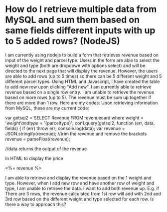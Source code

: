 
# How do I retrieve multiple data from MySQL and sum them based on same fields different inputs with up to 5 added rows? (NodeJS)

I am currently using nodejs to build a form that retrieves revenue based on input of the weight and parcel type.
Users in the form are able to select the weight and type (both are dropdown with options select) and will be directed to the next page that will display the revenue. However, the users are able to add rows (up to 5 times) so there can be 5 different weight and 5 different parcel types. Using HTML and Javascript, I have created the table to add new row upon clicking "Add new".
I am currently able to retrieve revenue based on a single row entry. I am unable to retrieve the revenue based on more rows (up to 5). The revenue must be sum up together if there are more than 1 row.
Here are my codes:
Upon retrieving information from MySQL, these are my current code:

var getsql2 =`SELECT Revenue FROM revenuecard where weight = '${weight}' and type = '${parceltype}';
con1.query(getsql2, function (err, data, fields) {
if (err) throw err;
console.log(data);
var revenue = JSON.stringify(revenue);
//trim the revenue and remove the brackets
revenue = parseFloat(revenue);

//data returns the output of the revenue

In HTML to display the price

<label style="text-align:right; padding-right:25px;" id="revenue" class="revenue"> <%= revenue %>  </label>

I am able to retrieve and display the revenue based on the 1 weight and type. However, when I add new row and have another row of weight and type, I am unable to retrieve the data. I want to add both revenue up. E.g. if There are 3 rows, the revenue calculated from 1st row will add with 2nd and 3rd row based on the different weight and type selected for each row. Is there a way to approach this?

        